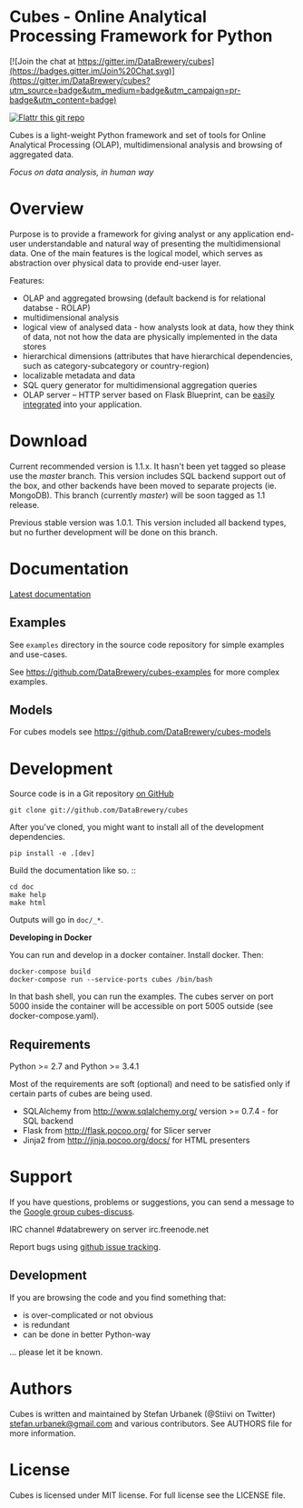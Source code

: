 Cubes - Online Analytical Processing Framework for Python
=========================================================

[![Join the chat at https://gitter.im/DataBrewery/cubes](https://badges.gitter.im/Join%20Chat.svg)](https://gitter.im/DataBrewery/cubes?utm_source=badge&utm_medium=badge&utm_campaign=pr-badge&utm_content=badge)

[![Flattr this git repo](http://api.flattr.com/button/flattr-badge-large.png)](https://flattr.com/submit/auto?user_id=Stiivi&url=https://github.com/databrewery/cubes&title=Cubes&language=&tags=github&category=software)

Cubes is a light-weight Python framework and set of tools for Online
Analytical Processing (OLAP), multidimensional analysis and browsing of
aggregated data.

*Focus on data analysis, in human way*


Overview
========

Purpose is to provide a framework for giving analyst or any application
end-user understandable and natural way of presenting the multidimensional
data. One of the main features is the logical model, which serves as
abstraction over physical data to provide end-user layer.

Features:

* OLAP and aggregated browsing (default backend is for relational databse -
  ROLAP)
* multidimensional analysis
* logical view of analysed data - how analysts look at data, how they think of
  data, not not how the data are physically implemented in the data stores
* hierarchical dimensions (attributes that have hierarchical dependencies,
  such as category-subcategory or country-region)
* localizable metadata and data
* SQL query generator for multidimensional aggregation queries
* OLAP server – HTTP server based on Flask Blueprint, can be [easily
  integrated](http://pythonhosted.org/cubes/deployment.html) into your
  application.

Download
========

Current recommended version is 1.1.x. It hasn't been yet tagged so please use the *master* branch.
This version includes SQL backend support out of the box, and other backends have been moved to separate
projects (ie. MongoDB). This branch (currently *master*) will be soon tagged as 1.1 release.

Previous stable version was 1.0.1. This version included all backend types, but no further
development will be done on this branch.


Documentation
=============

[Latest documentation](http://cubes.readthedocs.org/en/latest)

Examples
--------

See `examples` directory in the source code repository
for simple examples and use-cases.

See https://github.com/DataBrewery/cubes-examples
for more complex examples.

Models
------

For cubes models see
https://github.com/DataBrewery/cubes-models


Development
============

Source code is in a Git repository [on GitHub](https://github.com/DataBrewery/cubes)

    git clone git://github.com/DataBrewery/cubes

After you've cloned, you might want to install all of the development dependencies.

    pip install -e .[dev]

Build the documentation like so. ::

    cd doc
    make help
    make html

Outputs will go in ``doc/_*``.

**Developing in Docker**

You can run and develop in a docker container.  Install docker.  Then:

    docker-compose build
    docker-compose run --service-ports cubes /bin/bash

In that bash shell, you can run the examples.  The cubes server on
port 5000 inside the container will be accessible on port 5005 outside
(see docker-compose.yaml).

Requirements
------------

Python >= 2.7 and Python >= 3.4.1

Most of the requirements are soft (optional) and need to be satisfied only if
certain parts of cubes are being used.

* SQLAlchemy from http://www.sqlalchemy.org/ version >= 0.7.4 - for SQL
  backend
* Flask from http://flask.pocoo.org/ for Slicer server
* Jinja2 from http://jinja.pocoo.org/docs/ for HTML presenters

Support
=======

If you have questions, problems or suggestions, you can send a message to the
[Google group cubes-discuss](http://groups.google.com/group/cubes-discuss).

IRC channel #databrewery on server irc.freenode.net

Report bugs using [github issue
tracking](https://github.com/DataBrewery/cubes/issues).


Development
-----------

If you are browsing the code and you find something that:

* is over-complicated or not obvious
* is redundant
* can be done in better Python-way

... please let it be known.

Authors
=======

Cubes is written and maintained by Stefan Urbanek (@Stiivi on Twitter)
<stefan.urbanek@gmail.com> and various contributors. See AUTHORS file for more
information.


License
=======

Cubes is licensed under MIT license. For full license see the LICENSE file.
